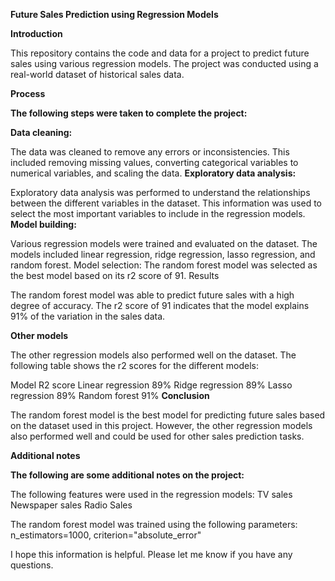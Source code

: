 **Future Sales Prediction using Regression Models**


**Introduction**

This repository contains the code and data for a project to predict future sales using various regression models. The project was conducted using a real-world dataset of historical sales data.

**Process**



**The following steps were taken to complete the project:**



**Data cleaning:**

The data was cleaned to remove any errors or inconsistencies. This included removing missing values, converting categorical variables to numerical variables, and scaling the data.
**Exploratory data analysis:**

Exploratory data analysis was performed to understand the relationships between the different variables in the dataset. This information was used to select the most important variables to include in the regression models.
**Model building:**


Various regression models were trained and evaluated on the dataset. The models included linear regression, ridge regression, lasso regression, and random forest.
Model selection: The random forest model was selected as the best model based on its r2 score of 91.
Results

The random forest model was able to predict future sales with a high degree of accuracy. The r2 score of 91 indicates that the model explains 91% of the variation in the sales data.

**Other models**


The other regression models also performed well on the dataset. The following table shows the r2 scores for the different models:

Model	R2 score
Linear regression	89%
Ridge regression	89%
Lasso regression	89%
Random forest	91%
**Conclusion**



The random forest model is the best model for predicting future sales based on the dataset used in this project. However, the other regression models also performed well and could be used for other sales prediction tasks.

**Additional notes**



**The following are some additional notes on the project:**



The following features were used in the regression models:
TV sales
Newspaper sales
Radio Sales

The random forest model was trained using the following parameters:
n_estimators=1000,
criterion="absolute_error"

I hope this information is helpful. Please let me know if you have any questions.
